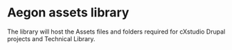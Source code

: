 # Aegon assets library

The library will host the Assets files and folders required for cXstudio Drupal projects and Technical Library.